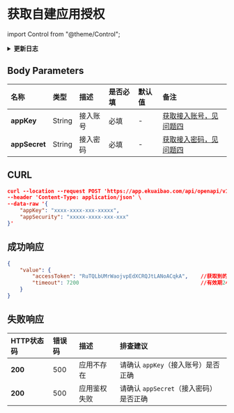 # 获取自建应用授权

import Control from "@theme/Control";

<Control
method="POST"
url="/api/openapi/v1/auth/getAppAccessToken"
/>

<details>
  <summary><b>更新日志</b></summary>
  <div>

[**1.25.0**](/docs/open-api/notice/update-log#1250) -> 🆕 新增了本接口。<br/>

  </div>
</details>

## Body Parameters

| 名称 | 类型 | 描述 | 是否必填 | 默认值 | 备注 |
| :--- | :--- | :--- | :--- |:--- | :--- |
| **appKey**       | String | 接入账号 | 必填 | - | [获取接入账号，见问题四](/docs/open-api/getting-started/question-answer#问题四) |
| **appSecret**    | String | 接入密码 | 必填 | - | [获取接入密码，见问题四](/docs/open-api/getting-started/question-answer#问题四) |

## CURL
```json
curl --location --request POST 'https://app.ekuaibao.com/api/openapi/v1/auth/getAppAccessToken' \
--header 'Content-Type: application/json' \
--data-raw '{
    "appKey": "xxxx-xxxx-xxx-xxxxx",
    "appSecurity": "xxxxx-xxxx-xxx-xxx"
}'
```

## 成功响应
```json
{
    "value": {
        "accessToken": "RuTQLbUMrWaojvpEdXCRQJtLANoACqkA",    //获取到的accessToken
        "timeout": 7200                                       //有效期2小时，单位：秒
    }
}
```

## 失败响应

| HTTP状态码 | 错误码 | 描述 | 排查建议 |
| :--- | :--- | :--- | :--- |
| **200** | 500 | 应用不存在   | 请确认 `appKey`（接入账号）是否正确 |
| **200** | 500 | 应用鉴权失败 | 请确认 `appSecret`（接入密码）是否正确 |
